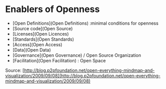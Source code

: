 # Enablers of Openness

  * [Open Definitions](Open Definitions) :minimal conditions for openness 
  * [Source code](Open Source)
  * [Licenses](Open Licences)
  * [Standards](Open Standards)
  * [Access](Open Access)
  * [Data](Open Data)
  * [Governance](Open Governance) / Open Source Organization
  * [Facilitation](Open Facilitation) : Open Space

Source: [http://blog.p2pfoundation.net/open-everything-mindmap-and-visualization/2009/09/08](http://blog.p2pfoundation.net/open-everything-mindmap-and-visualization/2009/09/08)


